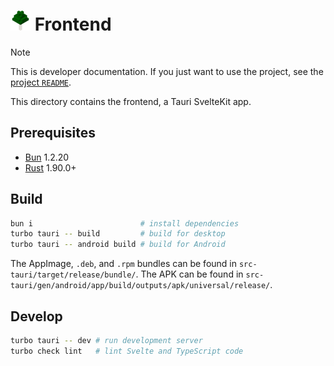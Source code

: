 # <img src="icon.svg" width="32" height="32" alt="All Trees Tracker backend icon"></img> Frontend

> [!NOTE]
> This is developer documentation. If you just want to use the project, see the
> [project `README`](/README.md).

This directory contains the frontend, a Tauri SvelteKit app.

## Prerequisites

- [Bun](https://bun.sh/) 1.2.20
- [Rust](https://www.rust-lang.org/tools/install) 1.90.0+

## Build

```sh
bun i                        # install dependencies
turbo tauri -- build         # build for desktop
turbo tauri -- android build # build for Android
```

The AppImage, `.deb`, and `.rpm` bundles can be found in
`src-tauri/target/release/bundle/`. The APK can be found in
`src-tauri/gen/android/app/build/outputs/apk/universal/release/`.

## Develop

```sh
turbo tauri -- dev # run development server
turbo check lint   # lint Svelte and TypeScript code
```
